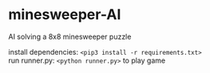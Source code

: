 # minesweeper-AI
AI solving a 8x8 minesweeper puzzle 

install dependencies: `<pip3 install -r requirements.txt>` <br>
run runner.py: `<python runner.py>` to play game
